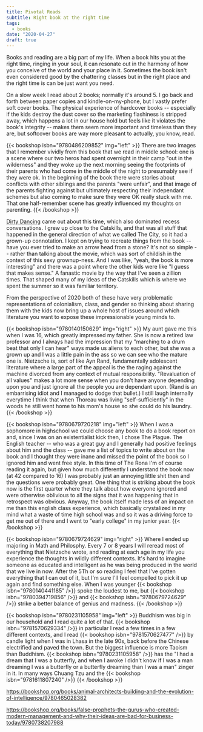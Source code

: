 ```yaml
---
title: Pivotal Reads
subtitle: Right book at the right time
tags:
  - books
date: "2020-04-27"
draft: true
---
```


Books and reading are a big part of my life. When a book hits you at the right time, ringing in your soul, it can resonate out in the harmony of how you conceive of the world and your place in it.  Sometimes the book isn't even considered good by the chattering classes but in the right place and the right time is can be just want you need.

On a slow week I read about 2 books; normally it's around 5. I go back and forth between paper copies and kindle-on-my-phone, but I vastly prefer soft cover books. The physical experience of hardcover books -- especially if the kids destroy the dust cover so the marketing flashiness is stripped away, which happens a lot in our house hold but feels like it violates the book's integrity -- makes them seem more important and timeless than they are, but softcover books are way more pleasant to actually, you know, read.

{{< bookshop isbn="9780486209852" img="left" >}}
There are two images that I remember vividly from this book that we read in middle school: one is a scene where our two heros had spent overnight in their camp "out in the wilderness" and they woke up the next morning seeing the footprints of their parents who had come in the middle of the night to presumably see if they were ok. In the beginning of the book there were stories about conflicts with other siblings and the parents "were unfair", and that image of the parents fighting against but ultimately respecting their independant schemes but also coming to make sure they were OK really stuck with me.  That one half-remember scene has greatly influenced my thoughts on parenting.
{{< /bookshop >}}

[Dirty Dancing](https://www.imdb.com/title/tt0092890/) came out about this time, which also dominated recess conversations. I grew up close to the Catskills, and that was all stuff that happened in the general direction of what we called The City, so it had a grown-up connotation. I kept on trying to recreate things from the book -- have you ever tried to make an arrow head from a stone?  It's not so simple -- rather than talking about the movie, which was sort of childish in the context of this sexy grownup-ness. And I was like, "yeah, the book is more interesting" and there was a point where the other kids were like "I guess that makes sense."  A fanastic movie by the way that I've seen a zillion times.  That shaped many of my ideas of the Catskills which is where we spent the summer so it was familiar territory.

From the perspective of 2020 both of these have very problematic representations of colonialism, class, and gender so thinking about sharing them with the kids now bring up a whole host of issues around which literature you want to expose these impressionable young minds to. 

{{< bookshop isbn="9780140150629" img="right" >}}
My aunt gave me this when I was 16, which greatly impressed my father. She is now a retired law professor and I always had the impression that my "marching to a drum beat that only I can hear" ways made us aliens to each other, but she was a grown up and I was a little pain in the ass so we can see who the mature one is. Nietzsche is, sort of like Ayn Rand, fundamentally adolescent literature where a large part of the appeal is the the raging against the machine divorced from any context of mutual responsibility. "Revaluation of all values" makes a lot more sense when you don't have anyone depending upon you and just ignore all the people you are dependant upon. (Rand is an embarrising idiot and I managed to dodge that bullet.) I still laugh internally everytime I think that when Thoreau was living "self-sufficiently" in the woods he still went home to his mom's house so she could do his laundry.
{{< /bookshop >}}

{{< bookshop isbn="9780679720218" img="left" >}}
When I was a sophomore in highschool we could choose any book to do a book report on and, since I was on an existentialist kick then, I chose The Plague. The English teacher -- who was a great guy and I generally had positive feelings about him and the class -- gave me a list of topics to write about on the book and I thought they were inane and missed the point of the book so I ignored him and went free style. In this time of The Rona I'm of course reading it again, but given how much differently I understand the book now (at 42 compared to 16) I was probably just an annoying little shit then and the questions were probably great. One thing that is striking about the book now is the first quarter where they talk about how everyone ignored and were otherwise oblivious to all the signs that it was happening that in retrospect was obvious.  Anyway, the book itself made less of an impact on me than this english class experience, which basically crystalized in my mind what a waste of time high school was and so it was a driving force to get me out of there and I went to "early college" in my junior year.
{{< /bookshop >}}

{{< bookshop isbn="9780679724629" img="right" >}}
Where I ended up majoring in Math and Philosphy.  Every 7 or 8 years I will reread most of everything that Nietzsche wrote, and reading at each age in my life you experience the thoughts in wildly different contexts. It's hard to imagine someone as educated and intelligent as he was being produced in the world that we live in now.  After the 5Th or so reading I feel that I've gotten everything that I can out of it, but I'm sure I'll feel compelled to pick it up again and find something else. When I was younger {{< bookshop isbn="9780140441185" />}} spoke the loudest to me, but {{< bookshop isbn="9780394719856" />}} and {{< bookshop isbn="9780679724629" />}} strike a better balance of genius and madness.
{{< /bookshop >}}

{{< bookshop isbn="9780231105958" img="left" >}}
Buddhism was big in our household and I read quite a lot of that. {{< bookshop isbn="9781570629334" />}} in particular I read a few times in a few different contexts, and I read {{< bookshop isbn="9781570627477" />}} by candle light when I was in Lhasa in the late 90s, back before the Chinese electrified and paved the town. But the biggest influence is more Taoism than Buddhism. {{< bookshop isbn="9780231105958" />}} has the "I had a dream that I was a butterfly, and when I awoke I didn't know if I was a man dreaming I was a butterfly or a butterfly dreaming than I was a man" zinger in it. In many ways Chuang Tzu and the {{< bookshop isbn="9781611807240" />}}
{{< /bookshop >}}




https://bookshop.org/books/animal-architects-building-and-the-evolution-of-intelligence/9780465028382


https://bookshop.org/books/false-prophets-the-gurus-who-created-modern-management-and-why-their-ideas-are-bad-for-business-today/9780738207988






